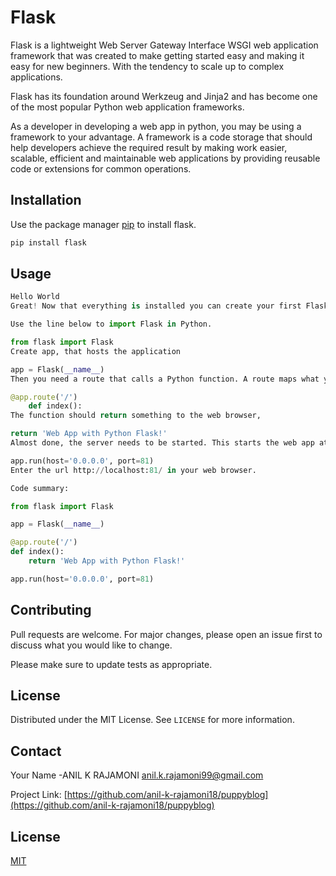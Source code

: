 # Flask

Flask is a lightweight Web Server Gateway Interface WSGI web application framework that was created to make getting started easy and making it easy for new beginners. With the tendency to scale up to complex applications.

Flask has its foundation around Werkzeug and Jinja2 and has become one of the most popular Python web application frameworks.

As a developer in developing a web app in python, you may be using a framework to your advantage. A framework is a code storage that should help developers achieve the required result by making work easier, scalable, efficient and maintainable web applications by providing reusable code or extensions for common operations.


## Installation

Use the package manager [pip](https://pip.pypa.io/en/stable/) to install flask.

```bash
pip install flask
```

## Usage

```python
Hello World
Great! Now that everything is installed you can create your first Flask App.

Use the line below to import Flask in Python.

from flask import Flask
Create app, that hosts the application

app = Flask(__name__)
Then you need a route that calls a Python function. A route maps what you type in the browser (the url) to a Python function.

@app.route('/')
    def index():
The function should return something to the web browser,

return 'Web App with Python Flask!'
Almost done, the server needs to be started. This starts the web app at port 81.

app.run(host='0.0.0.0', port=81)
Enter the url http://localhost:81/ in your web browser.

Code summary:

from flask import Flask

app = Flask(__name__)

@app.route('/')
def index():
    return 'Web App with Python Flask!'

app.run(host='0.0.0.0', port=81)
```


## Contributing
Pull requests are welcome. For major changes, please open an issue first to discuss what you would like to change.

Please make sure to update tests as appropriate.


<!-- LICENSE -->
## License

Distributed under the MIT License. See `LICENSE` for more information.



<!-- CONTACT -->
## Contact

Your Name -ANIL K RAJAMONI anil.k.rajamoni99@gmail.com

Project Link: [https://github.com/anil-k-rajamoni18/puppyblog](https://github.com/anil-k-rajamoni18/puppyblog)




## License
[MIT](https://choosealicense.com/licenses/mit/)



